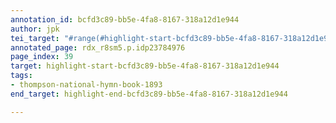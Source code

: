```yaml
---
annotation_id: bcfd3c89-bb5e-4fa8-8167-318a12d1e944
author: jpk
tei_target: "#range(#highlight-start-bcfd3c89-bb5e-4fa8-8167-318a12d1e944, #highlight-end-bcfd3c89-bb5e-4fa8-8167-318a12d1e944)"
annotated_page: rdx_r8sm5.p.idp23784976
page_index: 39
target: highlight-start-bcfd3c89-bb5e-4fa8-8167-318a12d1e944
tags:
- thompson-national-hymn-book-1893
end_target: highlight-end-bcfd3c89-bb5e-4fa8-8167-318a12d1e944

---
```

